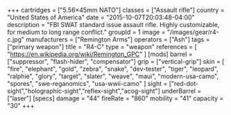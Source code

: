 +++
cartridges = ["5.56×45mm NATO"]
classes = ["Assault rifle"]
country = "United States of America"
date = "2015-10-07T20:03:48-04:00"
description = "FBI SWAT standard issue assault rifle. Highly customizable, for medium to long range conflict."
groupId = 1
image = "/images/gear/r4-c.jpg"
manufacturers = ["Remington Arms"]
operators = ["Ash"]
tags = ["primary weapon"]
title = "R4-C"
type = "weapon"
references = [
  "https://en.wikipedia.org/wiki/Remington_GPC"
]
[mods]
  barrel = ["suppressor", "flash-hider", "compensator"]
  grip = ["vertical-grip"]
  skin = [
    "fire",
    "elephant",
    "gold",
    "zebra",
    "snake",
    "dev-tester",
    "tiger",
    "leopard",
    "ralphie",
    "glory",
    "target",
    "slater",
    "weave",
    "maui",
    "modern-usa-camo",
    "spores",
    "swe-reganomics",
    "usa-wwii-camo"
  ]
  sight = ["red-dot-sight","holographic-sight","reflex-sight","acog-sight"]
  underBarrel = ["laser"]
[specs]
  damage = "44"
  fireRate = "860"
  mobility = "41"
  capacity = "30"
+++
